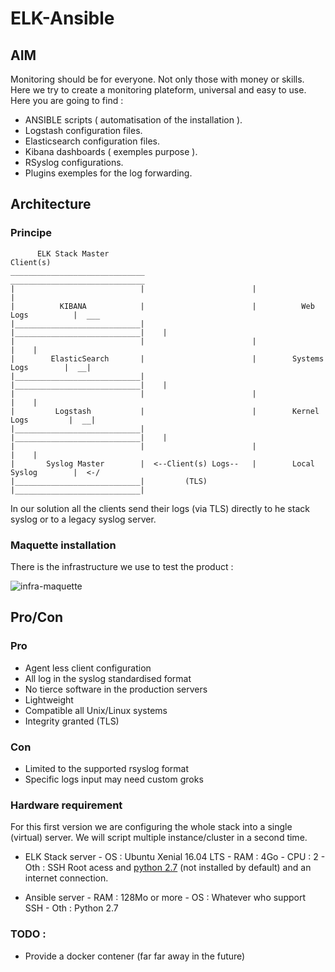 # ELK-Ansible

## AIM 

Monitoring should be for everyone. Not only those with money or skills. Here we try to create a monitoring plateform, universal and easy to use. 
Here you are going to find :
 - ANSIBLE scripts ( automatisation of the installation ).
 - Logstash configuration files.
 - Elasticsearch configuration files.
 - Kibana dashboards ( exemples purpose ).
 - RSyslog configurations.
 - Plugins exemples for the log forwarding.


## Architecture 

### Principe
```
      ELK Stack Master                                           Client(s)
______________________________                        ______________________________   
|                            |                        |                            |  
|          KIBANA            |                        |          Web Logs          |  ___
|____________________________|                        |____________________________|    |
|                            |                        |                            |    |
|        ElasticSearch       |                        |        Systems Logs        |  __|
|____________________________|                        |____________________________|    |
|                            |                        |                            |    |
|         Logstash           |                        |        Kernel Logs         |  __|
|____________________________|                        |____________________________|    |
|                            |                        |                            |    |
|       Syslog Master        |  <--Client(s) Logs--   |        Local Syslog        |  <-/
|____________________________|         (TLS)          |____________________________|  
```
 In our solution all the clients send their logs (via TLS) directly to he stack syslog or to a legacy syslog server. 

### Maquette installation 

There is the infrastructure we use to test the product : 

![infra-maquette](https://github.com/Nodulaire/ELK-Ansible/Documentation/Images/infra-maquette.png)

## Pro/Con

### Pro 

- Agent less client configuration
- All log in the syslog standardised format
- No tierce software in the production servers
- Lightweight
- Compatible all Unix/Linux systems
- Integrity granted (TLS)

### Con
- Limited to  the supported rsyslog format 
- Specific logs input may need custom groks

### Hardware requirement
For this first version we are configuring the whole stack into a single (virtual) server. We will script multiple instance/cluster in a second time.


- ELK Stack server
      - OS  : Ubuntu Xenial 16.04 LTS
      - RAM : 4Go
      - CPU : 2
      - Oth : SSH Root acess and [python 2.7](http://docs.ansible.com/ansible/faq.html#how-do-i-handle-python-pathing-not-having-a-python-2-x-in-usr-bin-python-on-a-remote-machine) (not installed by default) and an internet connection.  

- Ansible server
      - RAM : 128Mo or more
      - OS  : Whatever who support SSH
      - Oth : Python 2.7





### TODO :
- Provide a docker contener (far far away in the future)
